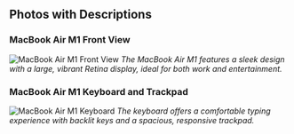 ## Photos with Descriptions

### MacBook Air M1 Front View
![MacBook Air M1 Front View](https://cdn0.ipoint.kz/AfrOrF3gWeDA6VOlDG4TzxMv39O7MXnF4CXpKUwGqRM/q:100/plain/s3://catalog-products/201111082120490380/201210170016351443.png@jpeg)
*The MacBook Air M1 features a sleek design with a large, vibrant Retina display, ideal for both work and entertainment.*

### MacBook Air M1 Keyboard and Trackpad
![MacBook Air M1 Keyboard](https://isupport.kz/images/macbook/macbook_m1.jpg)
*The keyboard offers a comfortable typing experience with backlit keys and a spacious, responsive trackpad.*

